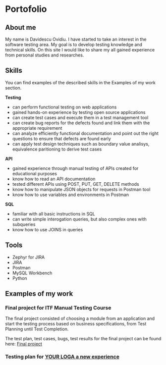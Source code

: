 # **Portofolio**

## About me

My name is Davidescu Ovidiu. I have started to take an interest in the software testing area. My goal is to develop testing knowledge and technical skills. On this site I would like to share my all gained experience from personal studies and researches.

## **Skills**

You can find examples of the described skills in the Examples of my work section.

**Testing**

- can perform functional testing on web applications
- gained hands-on experience by testing open source applications
- can create test cases and execute them in a test management tool
- can create bug reports for the defects found and link them with the appropriate requirement
- can analyze efficiently functional documentation and point out the right questions to ensure that defects are found early
- can apply test design techniques such as boundary value analisys, equivalence paritioning to derive test cases

**API**

- gained experience through manual testing of APIs created for educational purposes
- know how to read an API documentation
- tested different APIs using POST, PUT, GET, DELETE methods
- know how to manipulate JSON objects for requests in Postman tool
- know how to use variables and environments in Postman

**SQL**

- familiar with all basic instructions in SQL
- can write simple interogation queries, but also complex ones with subqueries
- know how to use JOINS in queries

## **Tools**

- Zephyr for JIRA
- JIRA
- Postman
- MySQL Workbench
- Python

## Examples of my work

### Final project for ITF Manual Testing Course

The final project consisted of choosing a module from an application and start the testing process based on business specifications, from Test Planning until Test Completion.

The test plan, test cases, bugs, test results for the final project can be found here: [Final project](https://github.com/DavidescuOvidiu/Final-Project-IT-Factory)

### Testing plan for [YOUR LOGA a new experience](automationpractice.com)

